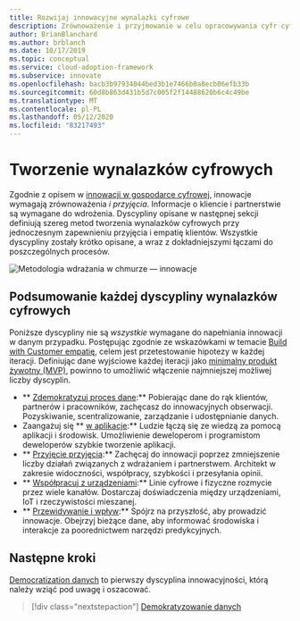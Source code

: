 ```yaml
---
title: Rozwijaj innowacyjne wynalazki cyfrowe
description: Zrównoważenie i przyjmowanie w celu opracowywania cyfr cyfrowych przy jednoczesnym zapewnieniu i empatię klientów.
author: BrianBlanchard
ms.author: brblanch
ms.date: 10/17/2019
ms.topic: conceptual
ms.service: cloud-adoption-framework
ms.subservice: innovate
ms.openlocfilehash: bacb3b97934044bed3b1e7466b0a8ecb06efb33b
ms.sourcegitcommit: 60d8b863d431b5d7c005f2f14488620b6c4c49be
ms.translationtype: MT
ms.contentlocale: pl-PL
ms.lasthandoff: 05/12/2020
ms.locfileid: "83217493"
---
```

# <a name="develop-digital-inventions"></a>Tworzenie wynalazków cyfrowych

Zgodnie z opisem w [innowacji w gospodarce cyfrowej](./index.md), innowacje wymagają zrównoważenia _i_ _przyjęcia_. Informacje o kliencie i partnerstwie są wymagane do wdrożenia. Dyscypliny opisane w następnej sekcji definiują szereg metod tworzenia wynalazków cyfrowych przy jednoczesnym zapewnieniu przyjęcia i empatię klientów. Wszystkie dyscypliny zostały krótko opisane, a wraz z dokładniejszymi łączami do poszczególnych procesów.

![Metodologia wdrażania w chmurze — innowacje](../../_images/innovate/innovate-methodology.png)

## <a name="summary-of-each-discipline-of-digital-invention"></a>Podsumowanie każdej dyscypliny wynalazków cyfrowych

Poniższe dyscypliny nie są _wszystkie_ wymagane do napełniania innowacji w danym przypadku. Postępując zgodnie ze wskazówkami w temacie [Build with Customer empatię](./build.md), celem jest przetestowanie hipotezy w każdej iteracji. Definiując dane wyjściowe każdej iteracji jako [minimalny produkt żywotny (MVP)](../../govern/policy-compliance/index.md), powinno to umożliwić włączenie najmniejszej możliwej liczby dyscyplin.

- ** [Zdemokratyzuj proces dane](./data.md):** Pobierając dane do rąk klientów, partnerów i pracowników, zachęcasz do innowacyjnych obserwacji. Pozyskiwanie, scentralizowanie, zarządzanie i udostępnianie danych.
- Zaangażuj się ** [w aplikacje](./apps.md):** Ludzie łączą się ze wiedzą za pomocą aplikacji i środowisk. Umożliwienie deweloperom i programistom deweloperów szybkie tworzenie aplikacji.
- ** [Przyjęcie przyjęcia](./ci-cd.md):** Zachęcaj do innowacji poprzez zmniejszenie liczby działań związanych z wdrażaniem i partnerstwem. Architekt w zakresie widoczności, współpracy, szybkości i przesyłania opinii.
- ** [Współpracuj z urządzeniami](./devices.md):** Linie cyfrowe i fizyczne rozmycie przez wiele kanałów. Dostarczaj doświadczenia między urządzeniami, IoT i rzeczywistości mieszanej.
- ** [Przewidywanie i wpływ](./predict.md):** Spójrz na przyszłość, aby prowadzić innowacje. Obejrzyj bieżące dane, aby informować środowiska i interakcje za poorednictwem narzędzi predykcyjnych.

## <a name="next-steps"></a>Następne kroki

[Democratization danych](./data.md) to pierwszy dyscyplina innowacyjności, którą należy wziąć pod uwagę i oszacować.

> [!div class="nextstepaction"]
> [Demokratyzowanie danych](./data.md)
